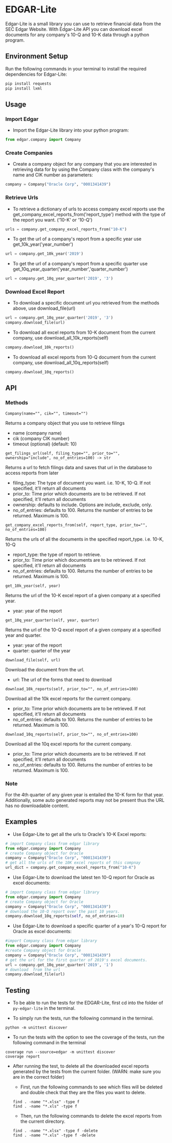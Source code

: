 # EDGAR-Lite
Edgar-Lite is a small library you can use to retrieve financial data from the SEC Edgar Website.  With Edgar-Lite API you can download excel documents for any company's 10-Q and 10-K data through a python program.

## Environment Setup
Run the following commands in your terminal to install the required dependencies for Edgar-Lite:
```bash
pip install requests
pip install lxml
```

## Usage

### Import Edgar

* Import the Edgar-Lite library into your python program:

``` python
from edgar.company import Company
```

### Create Companies

* Create a company object for any company that you are interested in retrieving data for by using the Company class with the company's name and CIK number as parameters:

``` python
company = Company("Oracle Corp", "0001341439")
```

### Retrieve Urls
* To retrieve a dictionary of urls to access company excel reports use the get_company_excel_reports_from('report_type') method with the type of the report you want. ('10-K' or '10-Q')

``` python
urls = company.get_company_excel_reports_from("10-K")
```

* To get the url of a company's report from a specific year use get_10k_year('year_number')

``` python
url = company.get_10k_year('2019')
```

* To get the url of a company's report from a specific quarter use get_10q_year_quarter('year_number','quarter_number')

``` python
url = company.get_10q_year_quarter('2019', '3')
```

### Download Excel Report
* To download a specific document url you retrieved from the methods above, use download_file(url)

``` python
url = company.get_10q_year_quarter('2019', '3')
company.download_file(url)
```

* To download all excel reports from 10-K document from the current company, use download_all_10k_reports(self)

``` python
company.download_10k_reports()
```

* To download all excel reports from 10-Q document from the current company, use download_all_10q_reports(self)

``` python
company.download_10q_reports()
```

## API

### Methods

`Company(name="", cik="", timeout="")`

Returns a company object that you use to retrieve filings
* name (company name)
* cik (company CIK number)
* timeout (optional) (default: 10)


`get_filings_url(self, filing_type="", prior_to="", ownership="include", no_of_entries=100) -> str`

Returns a url to fetch filings data and saves that url in the database to access reports from later
* filing_type: The type of document you want. i.e. 10-K, 10-Q. If not specified, it'll return all documents
* prior_to: Time prior which documents are to be retrieved. If not specified, it'll return all documents
* ownership: defaults to include. Options are include, exclude, only.
* no_of_entries: defaults to 100. Returns the number of entries to be returned. Maximum is 100.


`get_company_excel_reports_from(self, report_type, prior_to="", no_of_entries=100)`

Returns the urls of all the documents in the specified report_type. i.e. 10-K, 10-Q
* report_type: the type of report to retrieve.
* prior_to: Time prior which documents are to be retrieved. If not specified, it'll return all documents
* no_of_entries: defaults to 100. Returns the number of entries to be returned. Maximum is 100.

`get_10k_year(self, year)`

Returns the url of the 10-K excel report of a given company at a specified year. 
* year: year of the report

`get_10q_year_quarter(self, year, quarter)`

Returns the url of the 10-Q excel report of a given company at a specified year and quarter. 
* year: year of the report
* quarter: quarter of the year

`download_file(self, url)`

Download the document from the url.
* url: The url of the forms that need to download

`download_10k_reports(self, prior_to="", no_of_entries=100)`

Download all the 10k excel reports for the current company.
* prior_to: Time prior which documents are to be retrieved. If not specified, it'll return all documents
* no_of_entries: defaults to 100. Returns the number of entries to be returned. Maximum is 100.


`download_10q_reports(self, prior_to="", no_of_entries=100)`

Download all the 10q excel reports for the current company.
* prior_to: Time prior which documents are to be retrieved. If not specified, it'll return all documents
* no_of_entries: defaults to 100. Returns the number of entries to be returned. Maximum is 100.



### Note
For the 4th quarter of any given year is entailed the 10-K form for that year. Additionally, some auto generated reports may not be present thus the URL has no downloadable content.

## Examples 

* Use Edgar-Lite to get all the urls to Oracle's 10-K Excel reports:

``` python
# import Company class from edgar library
from edgar.company import Company
# create Company object for Oracle
company = Company("Oracle Corp", "0001341439")
# get all the urls of the 10K excel reports of this compnay
url_dict = company.get_company_excel_reports_from("10-K")
```

* Use Edgar-Lite to download the latest ten 10-Q report for Oracle as excel documents:

``` python
# import Company class from edgar library
from edgar.company import Company
# create Company object for Oracle
company = Company("Oracle Corp", "0001341439")
# download the 10-Q report over the past 10 years.
company.download_10q_reports(self, no_of_entries=10)
```

* Use Edgar-Lite to download a specific quarter of a year's 10-Q report for Oracle as excel documents:

``` python
#import Company class from edgar library
from edgar.company import Company
#create Company object for Oracle
company = Company("Oracle Corp", "0001341439")
# get the url for the first quarter of 2019's excel documents.
url = company.get_10q_year_quarter('2019', '1')
# download  from the url
company.download_file(url)
```


## Testing
* To be able to run the tests for the EDGAR-Lite, first cd into the folder of `py-edgar-lite` in the terminal.

* To simply run the tests, run the following command in the terminal.
```commandline
python -m unittest discover
```

* To run the tests with the option to see the coverage of the tests, run the following 
command in the terminal
```commandline
coverage run --source=edgar -m unittest discover
coverage report 
```

* After running the test, to delete all the downloaded excel reports generated by the tests from the current folder. 
(WARN: make sure you are in the correct folder)

    * First, run the following commands to see which files will be deleted and double check that they are the 
files you want to delete.
    ```commandline
    find . -name "*.xlsx" -type f
    find . -name "*.xls" -type f
    ```

    * Then, run the following commands to delete the excel reports from the current directory.
    ```commandline
    find . -name "*.xlsx" -type f -delete
    find . -name "*.xls" -type f -delete
    ```









  
